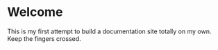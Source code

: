 # Welcome

This is my first attempt to build a documentation site totally on my own.
Keep the fingers crossed.